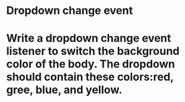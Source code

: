 <h1>Dropdown change event<h1>
Write a dropdown change event listener to switch the background color of the body. The dropdown should contain these colors:red, gree, blue, and yellow. 